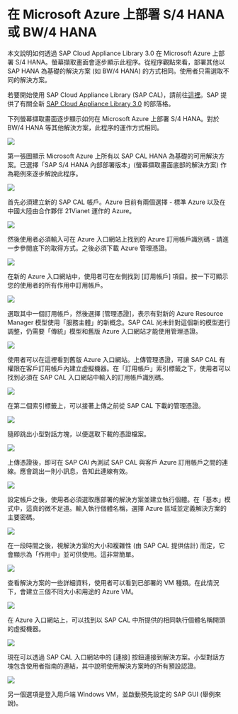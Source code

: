 <properties 
pageTitle="在 Microsoft Azure 上部署 S/4 HANA 或 BW/4 HANA | Microsoft Azure" 
description="在 Microsoft Azure 上部署 S/4 HANA 或 BW/4 HANA" 
services="virtual-machines,virtual-network,storage" 
documentationCenter="saponazure" 
authors="hermanndms" 
manager="juergent" 
editor="" 
tags="azure-resource-manager" 
  keywords=""/>
<tags  
  ms.service="virtual-machines" 
  ms.devlang="NA" 
  ms.topic="campaign-page" 
  ms.tgt_pltfrm="vm-linux" 
  ms.workload="na" 
  ms.date="09/12/2016" 
  ms.author="hermannd"/>


# 在 Microsoft Azure 上部署 S/4 HANA 或 BW/4 HANA 

本文說明如何透過 SAP Cloud Appliance Library 3.0 在 Microsoft Azure 上部署 S/4 HANA。螢幕擷取畫面會逐步顯示此程序。從程序觀點來看，部署其他以 SAP HANA 為基礎的解決方案 (如 BW/4 HANA) 的方式相同。使用者只需選取不同的解決方案。

若要開始使用 SAP Cloud Appliance Library (SAP CAL)，請前往[這裡](https://cal.sap.com/)。SAP 提供了有關全新 [SAP Cloud Appliance Library 3.0](http://scn.sap.com/community/cloud-appliance-library/blog/2016/05/27/sap-cloud-appliance-library-30-came-with-a-new-user-experience) 的部落格。


下列螢幕擷取畫面逐步顯示如何在 Microsoft Azure 上部署 S/4 HANA。對於 BW/4 HANA 等其他解決方案，此程序的運作方式相同。


![](./media/virtual-machines-linux-sap-cal-s4h/s4h-pic-1b.jpg)

第一張圖顯示 Microsoft Azure 上所有以 SAP CAL HANA 為基礎的可用解決方案。已選擇「SAP S/4 HANA 內部部署版本」(螢幕擷取畫面底部的解決方案) 作為範例來逐步解說此程序。

![](./media/virtual-machines-linux-sap-cal-s4h/s4h-pic-2.jpg)

首先必須建立新的 SAP CAL 帳戶。Azure 目前有兩個選擇 - 標準 Azure 以及在中國大陸由合作夥伴 21Vianet 運作的 Azure。

![](./media/virtual-machines-linux-sap-cal-s4h/s4h-pic3b.jpg)

然後使用者必須輸入可在 Azure 入口網站上找到的 Azure 訂用帳戶識別碼 - 請進一步參閱底下的取得方式。之後必須下載 Azure 管理憑證。

![](./media/virtual-machines-linux-sap-cal-s4h/s4h-pic6b.jpg)

在新的 Azure 入口網站中，使用者可在左側找到 [訂用帳戶] 項目。按一下可顯示您的使用者的所有作用中訂用帳戶。

![](./media/virtual-machines-linux-sap-cal-s4h/s4h-pic7b.jpg)

選取其中一個訂用帳戶，然後選擇 [管理憑證]，表示有對新的 Azure Resource Manager 模型使用「服務主體」的新概念。SAP CAL 尚未針對這個新的模型進行調整，仍需要「傳統」模型和舊版 Azure 入口網站才能使用管理憑證。

![](./media/virtual-machines-linux-sap-cal-s4h/s4h-pic4b.jpg)

使用者可以在這裡看到舊版 Azure 入口網站。上傳管理憑證，可讓 SAP CAL 有權限在客戶訂用帳戶內建立虛擬機器。在「訂用帳戶」索引標籤之下，使用者可以找到必須在 SAP CAL 入口網站中輸入的訂用帳戶識別碼。

![](./media/virtual-machines-linux-sap-cal-s4h/s4h-pic5.jpg)

在第二個索引標籤上，可以接著上傳之前從 SAP CAL 下載的管理憑證。

![](./media/virtual-machines-linux-sap-cal-s4h/s4h-pic8.jpg)

隨即跳出小型對話方塊，以便選取下載的憑證檔案。

![](./media/virtual-machines-linux-sap-cal-s4h/s4h-pic9.jpg)

上傳憑證後，即可在 SAP CAl 內測試 SAP CAL 與客戶 Azure 訂用帳戶之間的連線。應會跳出一則小訊息，告知此連線有效。

![](./media/virtual-machines-linux-sap-cal-s4h/s4h-pic10.jpg)

設定帳戶之後，使用者必須選取應部署的解決方案並建立執行個體。在「基本」模式中，這真的微不足道。輸入執行個體名稱，選擇 Azure 區域並定義解決方案的主要密碼。

![](./media/virtual-machines-linux-sap-cal-s4h/s4h-pic11.jpg)

在一段時間之後，視解決方案的大小和複雜性 (由 SAP CAL 提供估計) 而定，它會顯示為「作用中」並可供使用。這非常簡單。

![](./media/virtual-machines-linux-sap-cal-s4h/s4h-pic12.jpg)

查看解決方案的一些詳細資料，使用者可以看到已部署的 VM 種類。在此情況下，會建立三個不同大小和用途的 Azure VM。

![](./media/virtual-machines-linux-sap-cal-s4h/s4h-pic13.jpg)

在 Azure 入口網站上，可以找到以 SAP CAL 中所提供的相同執行個體名稱開頭的虛擬機器。

![](./media/virtual-machines-linux-sap-cal-s4h/s4h-pic14b.jpg)

現在可以透過 SAP CAL 入口網站中的 [連接] 按鈕連接到解決方案。小型對話方塊包含使用者指南的連結，其中說明使用解決方案時的所有預設認證。

![](./media/virtual-machines-linux-sap-cal-s4h/s4h-pic15.jpg)

另一個選項是登入用戶端 Windows VM，並啟動預先設定的 SAP GUI (舉例來說)。

<!---HONumber=AcomDC_0914_2016-->